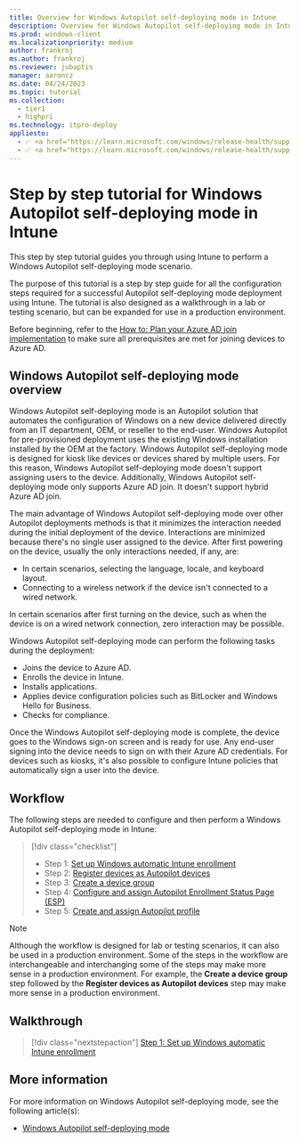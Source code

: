 ```yaml
---
title: Overview for Windows Autopilot self-deploying mode in Intune
description: Overview for Windows Autopilot self-deploying mode in Intune.
ms.prod: windows-client
ms.localizationpriority: medium
author: frankroj
ms.author: frankroj
ms.reviewer: jubaptis
manager: aaroncz
ms.date: 04/24/2023
ms.topic: tutorial
ms.collection: 
  - tier1
  - highpri
ms.technology: itpro-deploy
appliesto:
  - ✅ <a href="https://learn.microsoft.com/windows/release-health/supported-versions-windows-client" target="_blank">Windows 11</a>
  - ✅ <a href="https://learn.microsoft.com/windows/release-health/supported-versions-windows-client" target="_blank">Windows 10</a>
---
```


# Step by step tutorial for Windows Autopilot self-deploying mode in Intune

This step by step tutorial guides you through using Intune to perform a Windows Autopilot self-deploying mode scenario.

The purpose of this tutorial is a step by step guide for all the configuration steps required for a successful Autopilot self-deploying mode deployment using Intune. The tutorial is also designed as a walkthrough in a lab or testing scenario, but can be expanded for use in a production environment.

Before beginning, refer to the [How to: Plan your Azure AD join implementation](/azure/active-directory/devices/azureadjoin-plan) to make sure all prerequisites are met for joining devices to Azure AD.

## Windows Autopilot self-deploying mode overview

Windows Autopilot self-deploying mode is an Autopilot solution that automates the configuration of Windows on a new device delivered directly from an IT department, OEM, or reseller to the end-user. Windows Autopilot for pre-provisioned deployment uses the existing Windows installation installed by the OEM at the factory. Windows Autopilot self-deploying mode is designed for kiosk like devices or devices shared by multiple users. For this reason, Windows Autopilot self-deploying mode doesn't support assigning users to the device. Additionally, Windows Autopilot self-deploying mode only supports Azure AD join. It doesn't support hybrid Azure AD join.

The main advantage of Windows Autopilot self-deploying mode over other Autopilot deployments methods is that it minimizes the interaction needed during the initial deployment of the device. Interactions are minimized because there's no single user assigned to the device. After first powering on the device, usually the only interactions needed, if any, are:

- In certain scenarios, selecting the language, locale, and keyboard layout.
- Connecting to a wireless network if the device isn't connected to a wired network.

In certain scenarios after first turning on the device, such as when the device is on a wired network connection, zero interaction may be possible.

Windows Autopilot self-deploying mode can perform the following tasks during the deployment:

- Joins the device to Azure AD.
- Enrolls the device in Intune.
- Installs applications.
- Applies device configuration policies such as BitLocker and Windows Hello for Business.
- Checks for compliance.

Once the Windows Autopilot self-deploying mode is complete, the device goes to the Windows sign-on screen and is ready for use. Any end-user signing into the device needs to sign on with their Azure AD credentials. For devices such as kiosks, it's also possible to configure Intune policies that automatically sign a user into the device.

## Workflow

The following steps are needed to configure and then perform a Windows Autopilot self-deploying mode in Intune:

> [!div class="checklist"]
> - Step 1: [Set up Windows automatic Intune enrollment](self-deploying-automatic-enrollment.md)
> - Step 2: [Register devices as Autopilot devices](self-deploying-register-device.md)
> - Step 3: [Create a device group](self-deploying-device-group.md)
> - Step 4: [Configure and assign Autopilot Enrollment Status Page (ESP)](self-deploying-esp.md)
> - Step 5: [Create and assign Autopilot profile](self-deploying-autopilot-profile.md)

> [!NOTE]
>
> Although the workflow is designed for lab or testing scenarios, it can also be used in a production environment. Some of the steps in the workflow are interchangeable and interchanging some of the steps may make more sense in a production environment. For example, the **Create a device group** step followed by the **Register devices as Autopilot devices** step may make more sense in a production environment.

## Walkthrough

> [!div class="nextstepaction"]
> [Step 1: Set up Windows automatic Intune enrollment](self-deploying-automatic-enrollment.md)

## More information

For more information on Windows Autopilot self-deploying mode, see the following article(s):

- [Windows Autopilot self-deploying mode](/mem/autopilot/self-deploying)
